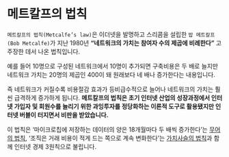 # **메트칼프의 법칙**
`메트칼프의 법칙(Metcalfe’s law)`은 이더넷을 발명하고 스리콤을 설립한 `밥 메트칼프(Bob Metcalfe)`가 지난 1980년 **“네트워크의 가치는 참여자 수의 제곱에 비례한다”** 고 주장한 데서 나온 법칙입니다.

예를 들어 10명으로 구성된 네트워크에서 10명이 추가되면 구축비용은 두 배로 늘지만 네트워크 가치는 20명의 제곱인 400이 돼 원래보다 네 배나 증가한다는 내용입니다.

즉 네트워크가 커질수록 비용절감 효과가 등비급수적으로 늘어나 네트워크의 가치는 훨씬 급격하게 증가하게 됩니다. **메트칼프의 법칙은 초기 인터넷 산업의 성장과정에서 인터넷 가입자 및 회원수를 늘리기 위한 과잉투자를 정당화하는 이론적 도구로 활용됐지만 인터넷 버블이 터지면서 비판을 받았습니다.**

이 법칙은 ‘마이크로칩에 저장하는 데이터의 양은 18개월마다 두 배씩 증가한다’는 [무어의 법칙](https://github.com/uuuuuuuk/Real_NEW_IL/blob/main/CS/Moore's%20Law.md), ‘조직은 거래 비용이 적게 드는 쪽으로 계속 변화한다’는 [가치사슬의 법칙](https://github.com/uuuuuuuk/Real_NEW_IL/blob/main/CS/Value%20chain's%20law.md)과 함께 인터넷 경제 3원칙으로 불립니다.